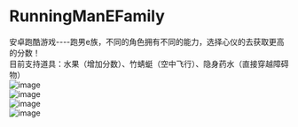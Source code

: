 # RunningManEFamily
安卓跑酷游戏----跑男e族，不同的角色拥有不同的能力，选择心仪的去获取更高的分数！<br/>
目前支持道具：水果（增加分数）、竹蜻蜓（空中飞行）、隐身药水（直接穿越障碍物）<br/>
![image](http://thumbnail0.baidupcs.com/thumbnail/ed4dbef206817da99b9c5df09ca48dd1?fid=2353876826-250528-1062891059497128&time=1468260000&rt=sh&sign=FDTAER-DCb740ccc5511e5e8fedcff06b081203-RpCJKee5Y8RVRdYBPzdgVqeoa%2Fg%3D&expires=8h&chkv=0&chkbd=0&chkpc=&dp-logid=4478440956449012712&dp-callid=0&size=c710_u400&quality=100)
<br/>
![image](http://thumbnail0.baidupcs.com/thumbnail/889eecfcaf06f481131ff3b88f6d6c54?fid=2353876826-250528-16301660413138&time=1468260000&rt=sh&sign=FDTAER-DCb740ccc5511e5e8fedcff06b081203-nVqieOTv%2FMT4deIvDjXfJSK9DmQ%3D&expires=8h&chkv=0&chkbd=0&chkpc=&dp-logid=4478451773350797333&dp-callid=0&size=c710_u400&quality=100)
<br/>
![image](http://thumbnail0.baidupcs.com/thumbnail/d9c019896de86922be857578ec1b3e3d?fid=2353876826-250528-415120216379732&time=1468260000&rt=sh&sign=FDTAER-DCb740ccc5511e5e8fedcff06b081203-5GggDcy%2FfGV7QPB3HgCOLVmI%2F3o%3D&expires=8h&chkv=0&chkbd=0&chkpc=&dp-logid=4478462374637648540&dp-callid=0&size=c710_u400&quality=100)
<br/>
![image](http://thumbnail0.baidupcs.com/thumbnail/7b304eb4666cb86335052a0037ae4934?fid=2353876826-250528-397158763545234&time=1468260000&rt=sh&sign=FDTAER-DCb740ccc5511e5e8fedcff06b081203-i4xoxskavfUcpP%2BHQlhMlNGv8N4%3D&expires=8h&chkv=0&chkbd=0&chkpc=&dp-logid=4478470938296956933&dp-callid=0&size=c710_u400&quality=100)

